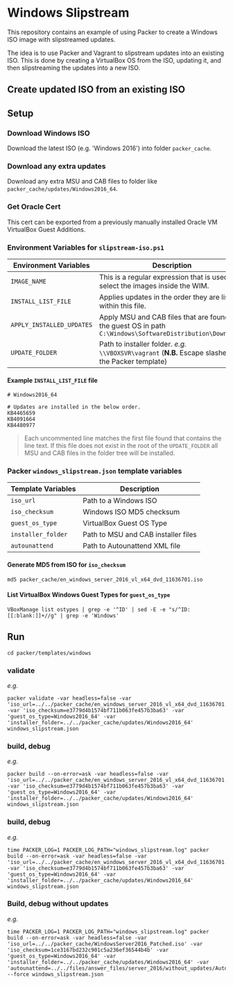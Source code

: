 
# Windows Slipstream

This repository contains an example of using Packer to create a Windows ISO image with slipstreamed updates.

The idea is to use Packer and Vagrant to slipstream updates into an existing ISO. This is done by creating a VirtualBox OS from the ISO, updating it, and then slipstreaming the updates into a new ISO.

## Create updated ISO from an existing ISO

## Setup

### Download Windows ISO

Download the latest ISO (e.g. 'Windows 2016') into folder ```packer_cache```.

### Download any extra updates

Download any extra MSU and CAB files to folder like ```packer_cache/updates/Windows2016_64```.

### Get Oracle Cert

This cert can be exported from a previously manually installed Oracle VM VirtualBox Guest Additions.

### Environment Variables for ```slipstream-iso.ps1```

|Environment Variables|Description|Default|
|---|---|---|
|```IMAGE_NAME```|This is a regular expression that is used to select the images inside the WIM.|```.*```|
|```INSTALL_LIST_FILE```|Applies updates in the order they are listed within this file.|```_Updates.txt```|
|```APPLY_INSTALLED_UPDATES```|Apply MSU and CAB files that are found on the guest OS in path ```C:\Windows\SoftwareDistribution\Download\``` ||
|```UPDATE_FOLDER```|Path to installer folder. *e.g.* ```\\VBOXSVR\vagrant``` (**N.B.** Escape slashes in the Packer template)||

#### Example ```INSTALL_LIST_FILE``` file

~~~
# Windows2016_64

# Updates are installed in the below order.
KB4465659
KB4091664
KB4480977
~~~

> Each uncommented line matches the first file found that contains the line text.
> If this file does not exist in the root of the ```UPDATE_FOLDER``` all MSU and CAB files in the folder tree will be installed.

### Packer ```windows_slipstream.json``` template variables

|Template Variables|Description|
|---|---|
|```iso_url```|Path to a Windows ISO|
|```iso_checksum```|Windows ISO MD5 checksum|
|```guest_os_type```|VirtualBox Guest OS Type|
|```installer_folder```|Path to MSU and CAB installer files|
|```autounattend```|Path to Autounattend XML file|

#### Generate MD5 from ISO for ```iso_checksum```

~~~
md5 packer_cache/en_windows_server_2016_vl_x64_dvd_11636701.iso
~~~

#### List VirtualBox Windows Guest Types for ```guest_os_type```

~~~
VBoxManage list ostypes | grep -e '^ID' | sed -E -e "s/^ID:[[:blank:]]+//g" | grep -e 'Windows'
~~~

## Run

~~~
cd packer/templates/windows
~~~

### validate

*e.g.*

~~~
packer validate -var headless=false -var 'iso_url=../../packer_cache/en_windows_server_2016_vl_x64_dvd_11636701.iso' -var 'iso_checksum=e3779d4b1574bf711b063fe457b3ba63' -var 'guest_os_type=Windows2016_64' -var 'installer_folder=../../packer_cache/updates/Windows2016_64' windows_slipstream.json
~~~

### build, debug

*e.g.*

~~~
packer build --on-error=ask -var headless=false -var 'iso_url=../../packer_cache/en_windows_server_2016_vl_x64_dvd_11636701.iso' -var 'iso_checksum=e3779d4b1574bf711b063fe457b3ba63' -var 'guest_os_type=Windows2016_64' -var 'installer_folder=../../packer_cache/updates/Windows2016_64' windows_slipstream.json
~~~

### build, debug

*e.g.*

~~~
time PACKER_LOG=1 PACKER_LOG_PATH="windows_slipstream.log" packer build --on-error=ask -var headless=false -var 'iso_url=../../packer_cache/en_windows_server_2016_vl_x64_dvd_11636701.iso' -var 'iso_checksum=e3779d4b1574bf711b063fe457b3ba63' -var 'guest_os_type=Windows2016_64' -var 'installer_folder=../../packer_cache/updates/Windows2016_64' windows_slipstream.json
~~~

### Build, debug without updates

*e.g.*

~~~
time PACKER_LOG=1 PACKER_LOG_PATH="windows_slipstream.log" packer build --on-error=ask -var headless=false -var 'iso_url=../../packer_cache/WindowsServer2016_Patched.iso' -var 'iso_checksum=1ce3167bd232c901c5a236ef36544b4b' -var 'guest_os_type=Windows2016_64' -var 'installer_folder=../../packer_cache/updates/Windows2016_64' -var 'autounattend=../../files/answer_files/server_2016/without_updates/Autounattend.xml' --force windows_slipstream.json
~~~
